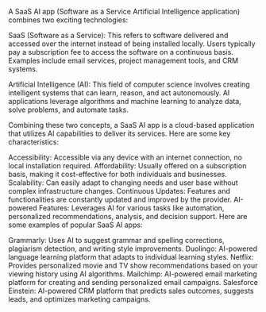 A SaaS AI app (Software as a Service Artificial Intelligence application) combines two exciting technologies:

SaaS (Software as a Service): This refers to software delivered and accessed over the internet instead of being installed locally. Users typically pay a subscription fee to access the software on a continuous basis. Examples include email services, project management tools, and CRM systems.

Artificial Intelligence (AI): This field of computer science involves creating intelligent systems that can learn, reason, and act autonomously. AI applications leverage algorithms and machine learning to analyze data, solve problems, and automate tasks.

Combining these two concepts, a SaaS AI app is a cloud-based application that utilizes AI capabilities to deliver its services. Here are some key characteristics:

Accessibility: Accessible via any device with an internet connection, no local installation required. Affordability: Usually offered on a subscription basis, making it cost-effective for both individuals and businesses. Scalability: Can easily adapt to changing needs and user base without complex infrastructure changes. Continuous Updates: Features and functionalities are constantly updated and improved by the provider. AI-powered Features: Leverages AI for various tasks like automation, personalized recommendations, analysis, and decision support. Here are some examples of popular SaaS AI apps:

Grammarly: Uses AI to suggest grammar and spelling corrections, plagiarism detection, and writing style improvements. Duolingo: AI-powered language learning platform that adapts to individual learning styles. Netflix: Provides personalized movie and TV show recommendations based on your viewing history using AI algorithms. Mailchimp: AI-powered email marketing platform for creating and sending personalized email campaigns. Salesforce Einstein: AI-powered CRM platform that predicts sales outcomes, suggests leads, and optimizes marketing campaigns.